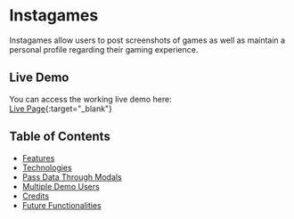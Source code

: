 # Instagames

Instagames allow users to post screenshots of games as well as maintain a personal profile regarding their gaming experience.

## Live Demo
You can access the working live demo here: <br>
[Live Page](https://instagames-fsp.herokuapp.com/){:target="_blank"}


## Table of Contents
  * [Features]()
  * [Technologies]()
  * [Pass Data Through Modals]()
  * [Multiple Demo Users]()
  * [Credits]()
  * [Future Functionalities]()